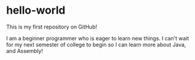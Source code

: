 # hello-world
This is my first repository on GitHub!

I am a beginner programmer who is eager to learn new things. I can't wait for my next semester of college to begin so I can learn more about Java, and Assembly!
